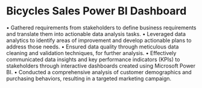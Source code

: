 # Bicycles Sales Power BI Dashboard
• Gathered requirements from stakeholders to define business requirements and translate them into actionable data analysis tasks.
• Leveraged data analytics to identify areas of improvement and develop actionable plans to address those needs.
• Ensured data quality through meticulous data cleaning and validation techniques, for further analysis.
• Effectively communicated data insights and key performance indicators (KPIs) to stakeholders through interactive dashboards created using Microsoft Power BI.
• Conducted a comprehensive analysis of customer demographics and purchasing behaviors, resulting in a targeted marketing campaign. 
